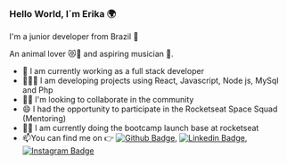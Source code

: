 ### Hello World, I´m Erika 🌍


I'm a junior developer from Brazil 🎯

An animal lover 😻🐶 and aspiring musician 🎸.

- 🔭 I am currently working as a full stack developer
- 👩🏽‍💻 I am developing projects using React, Javascript, Node js, MySql and Php
- 🤝🏽 I'm looking to collaborate in the community
- 😄 I had the opportunity to participate in the Rocketseat Space Squad (Mentoring)
- ✍🏼 I am currently doing the bootcamp launch base at rocketseat 
- 📫You can find me on 👉 [![Github Badge](https://img.shields.io/badge/-Github-000?style=flat-square&logo=Github&logoColor=white&link=https://github.com/erikaperciliano)](https://github.com/erikaperciliano), [![Linkedin Badge](https://img.shields.io/badge/-LinkedIn-blue?style=flat-square&logo=Linkedin&logoColor=white&link=https://www.linkedin.com/in/erika-perciliano/)](https://www.linkedin.com/in/erika-perciliano/), [![Instagram Badge](https://img.shields.io/badge/-Instagram-pink?style=flat-square&logo=Instagram&logoColor=white&link=https://https://www.instagram.com/erikadeveloper/?hl=pt-br/)](https://www.instagram.com/erikadeveloper/?hl=pt-br/)



